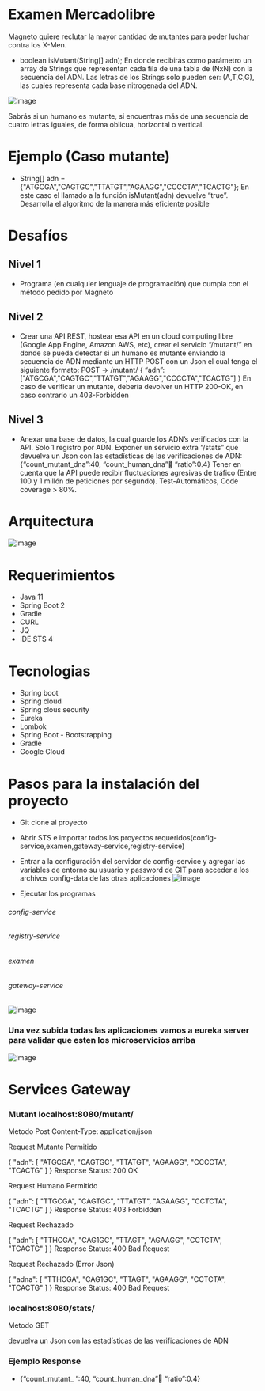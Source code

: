 # Examen Mercadolibre
Magneto quiere reclutar la mayor cantidad de mutantes para poder luchar
contra los X-Men.

- boolean isMutant(String[] adn); En donde recibirás como parámetro un array de Strings que representan cada fila de una tabla
de (NxN) con la secuencia del ADN. Las letras de los Strings solo pueden ser: (A,T,C,G), las
cuales representa cada base nitrogenada del ADN.

![image](https://user-images.githubusercontent.com/59976584/166118297-ca26cf3a-2035-4d09-ba74-cb680382c341.png)

Sabrás si un humano es mutante, si encuentras más de una secuencia de cuatro letras
iguales, de forma oblicua, horizontal o vertical.

# Ejemplo (Caso mutante)
- String[] adn = {"ATGCGA","CAGTGC","TTATGT","AGAAGG","CCCCTA","TCACTG"};
En este caso el llamado a la función isMutant(adn) devuelve “true”.
Desarrolla el algoritmo de la manera más eficiente posible

# Desafíos
## Nivel 1
- Programa (en cualquier lenguaje de programación) que cumpla con el método pedido por
Magneto

## Nivel 2
- Crear una API REST, hostear esa API en un cloud computing libre (Google App Engine,
Amazon AWS, etc), crear el servicio “/mutant/” en donde se pueda detectar si un humano es
mutante enviando la secuencia de ADN mediante un HTTP POST con un Json el cual tenga el
siguiente formato:
POST → /mutant/
{
“adn”:["ATGCGA","CAGTGC","TTATGT","AGAAGG","CCCCTA","TCACTG"]
}
En caso de verificar un mutante, debería devolver un HTTP 200-OK, en caso contrario un
403-Forbidden

## Nivel 3
- Anexar una base de datos, la cual guarde los ADN’s verificados con la API.
Solo 1 registro por ADN.
Exponer un servicio extra “/stats” que devuelva un Json con las estadísticas de las
verificaciones de ADN: {“count_mutant_dna”:40, “count_human_dna”:100: “ratio”:0.4}
Tener en cuenta que la API puede recibir fluctuaciones agresivas de tráfico (Entre 100 y 1
millón de peticiones por segundo).
Test-Automáticos, Code coverage > 80%.



# Arquitectura
![image](https://user-images.githubusercontent.com/59976584/166125204-dd85ddbc-cb9b-4693-9c08-df9d43839231.png)

# Requerimientos
- Java 11
- Spring Boot 2
- Gradle
- CURL
- JQ
- IDE STS 4

# Tecnologias
- Spring boot
- Spring cloud
- Spring clous security
- Eureka
- Lombok
- Spring Boot - Bootstrapping
- Gradle
- Google Cloud

# Pasos para la instalación del proyecto
- Git clone al proyecto
- Abrir STS e importar todos los proyectos requeridos(config-service,examen,gateway-service,registry-service)
- Entrar a la configuración del servidor de config-service y agregar las variables de entorno su usuario y password de GIT para acceder a los archivos config-data de las otras aplicaciones
![image](https://user-images.githubusercontent.com/59976584/166119023-5110ae2c-04d8-40c6-846b-c0a4e629808e.png)

- Ejecutar los programas
###### config-service
###### registry-service
###### examen
###### gateway-service
![image](https://user-images.githubusercontent.com/59976584/166119274-25f87c8c-36f3-4ba3-97df-51a0e9bb387f.png)

### Una vez subida todas las aplicaciones vamos a eureka server para validar que esten los microservicios arriba
![image](https://user-images.githubusercontent.com/59976584/166119305-2047f94d-d82d-48f4-9a80-a158fbd74f10.png)

 

# Services Gateway
### Mutant localhost:8080/mutant/
Metodo Post
Content-Type: application/json

Request Mutante Permitido

{
    "adn": [
        "ATGCGA",
        "CAGTGC",
        "TTATGT",
        "AGAAGG",
        "CCCCTA",
        "TCACTG"
    ]
}
Response Status: 200 OK

Request Humano Permitido

{
    "adn": [
        "TTGCGA",
        "CAGTGC",
        "TTATGT",
        "AGAAGG",
        "CCTCTA",
        "TCACTG"
    ]
}
Response Status: 403 Forbidden

Request Rechazado

{
    "adn": [
        "TTHCGA",
        "CAG1GC",
        "TTAGT",
        "AGAAGG",
        "CCTCTA",
        "TCACTG"
    ]
}
Response Status: 400 Bad Request

Request Rechazado (Error Json)

{
    "adna": [
        "TTHCGA",
        "CAG1GC",
        "TTAGT",
        "AGAAGG",
        "CCTCTA",
        "TCACTG"
    ]
}
Response Status: 400 Bad Request

### localhost:8080/stats/
Metodo GET 

devuelva un Json con las estadísticas de las
verificaciones de ADN
### Ejemplo Response
- {“count_mutant_
”:40, “count_human_dna”:100: “ratio”:0.4}

